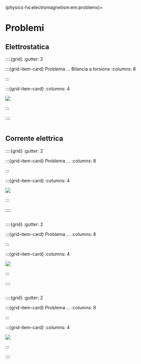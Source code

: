 (physics-hs:electromagnetism:em:problems)=
# Problemi

## Elettrostatica
<!-- Esercizio ************************************************************* -->
::::{grid}
:gutter: 2

:::{grid-item-card} Problema ... Bilancia a torsione
:columns: 8

:::

:::{grid-item-card} 
:columns: 4

![](../../media/electrostatics-torsion-balance.png)
<!-- *Didascalia, se necessaria* -->
:::

::::

```{dropdown} Soluzione.
```

## Corrente elettrica
<!-- Esercizio ************************************************************* -->
::::{grid}
:gutter: 2

:::{grid-item-card} Problema ...
:columns: 8

:::

:::{grid-item-card} 
:columns: 4

![](../../media/electrostatics-pendulum-charges.png)
<!-- *Didascalia, se necessaria* -->
:::

::::

```{dropdown} Soluzione.
```

<!-- Esercizio ************************************************************* -->
::::{grid}
:gutter: 2

:::{grid-item-card} Problema ...
:columns: 8

:::

:::{grid-item-card} 
:columns: 4

![](../../media/electrostatics-charge-equilibrium.png)
<!-- *Didascalia, se necessaria* -->
:::

::::

```{dropdown} Soluzione.
```

<!-- Esercizio ************************************************************* -->
::::{grid}
:gutter: 2

:::{grid-item-card} Problema ...
:columns: 8

:::

:::{grid-item-card} 
:columns: 4

![](../../media/electrostatics-pendulum-e-field.png)
<!-- *Didascalia, se necessaria* -->
:::

::::

```{dropdown} Soluzione.
```

